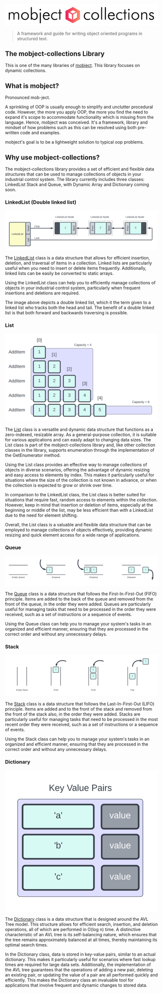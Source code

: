 <p align="center">
  <picture>
    <img class="top-logo" alt="mobject main logo" src='./images/logo-light.svg'>
  </picture>
</p>

> A framework and guide for writing object oriented programs in structured text.

## The mobject-collections Library

This is one of the many libraries of [mobject](http://mobject.org). This library focuses on dynamic collections.

## What is mobject?

Pronounced mob-ject.

A sprinkling of OOP is usually enough to simplify and unclutter procedural code. However, the more you apply OOP, the more you find the need to expand it's scope to accommodate functionality which is missing from the language. Hence, mobject was conceived. It's a framework, library and mindset of how problems such as this can be resolved using both pre-written code and examples.

mobject's goal is to be a lightweight solution to typical oop problems.

## Why use mobject-collections?

The mobject-collections library provides a set of efficient and flexible data structures that can be used to manage collections of objects in your industrial control system. The library currently includes three classes: LinkedList Stack and Queue, with Dynamic Array and Dictionary coming soon.

### LinkedList (Double linked list)

<img src="./images/linkedlist-example.svg">

The [LinkedList](linkedlist.md) class is a data structure that allows for efficient insertion, deletion, and traversal of items in a collection. Linked lists are particularly useful when you need to insert or delete items frequently. Additionally, linked lists can be easily be converted to static arrays.

Using the LinkedList class can help you to efficiently manage collections of objects in your industrial control system, particularly when frequent insertions and deletions are required.

The image above depicts a double linked list, which it the term given to a linked list who tracks both the head and tail. The benefit of a double linked list is that both forward and backwards traversing is possible.

### List

<img src="./images/list-example.svg">

The [List](list.md) class is a versatile and dynamic data structure that functions as a zero-indexed, resizable array. As a general-purpose collection, it is suitable for various applications and can easily adapt to changing data sizes. The List class is part of the mobject-collections library and, like other collection classes in the library, supports enumeration through the implementation of the GetEnumerator method.

Using the List class provides an effective way to manage collections of objects in diverse scenarios, offering the advantage of dynamic resizing and easy access to elements by index. This makes it particularly useful for situations where the size of the collection is not known in advance, or when the collection is expected to grow or shrink over time.

In comparison to the LinkedList class, the List class is better suited for situations that require fast, random access to elements within the collection. However, keep in mind that insertion or deletion of items, especially at the beginning or middle of the list, may be less efficient than with a LinkedList due to the need for element shifting.

Overall, the List class is a valuable and flexible data structure that can be employed to manage collections of objects effectively, providing dynamic resizing and quick element access for a wide range of applications.

### Queue

<img src="./images/queue-example.svg">

The [Queue](queue.md) class is a data structure that follows the First-In-First-Out (FIFO) principle. Items are added to the back of the queue and removed from the front of the queue, in the order they were added. Queues are particularly useful for managing tasks that need to be processed in the order they were received, such as a set of instructions or a sequence of events.

Using the Queue class can help you to manage your system's tasks in an organized and efficient manner, ensuring that they are processed in the correct order and without any unnecessary delays.

### Stack

<img src="./images/stack-example.svg">

The [Stack](stack.md) class is a data structure that follows the Last-In-First-Out (LIFO) principle. Items are added and to the front of the stack and removed from the front of the stack also, in the order they were added. Stacks are particularly useful for managing tasks that need to be processed in the most recent order they were received, such as a set of instructions or a sequence of events.

Using the Stack class can help you to manage your system's tasks in an organized and efficient manner, ensuring that they are processed in the correct order and without any unnecessary delays.

### Dictionary

<img src="./images/dictionary-example.svg">

The [Dictionary](dictionary.md) class is a data structure that is designed around the AVL Tree model. This structure allows for efficient search, insertion, and deletion operations, all of which are performed in O(log n) time. A distinctive characteristic of an AVL tree is its self-balancing nature, which ensures that the tree remains approximately balanced at all times, thereby maintaining its optimal search times.

In the Dictionary class, data is stored in key-value pairs, similar to an actual dictionary. This makes it particularly useful for scenarios where fast lookup times are required for large data sets. Additionally, the implementation of the AVL tree guarantees that the operations of adding a new pair, deleting an existing pair, or updating the value of a pair are all performed quickly and efficiently. This makes the Dictionary class an invaluable tool for applications that involve frequent and dynamic changes to stored data.
